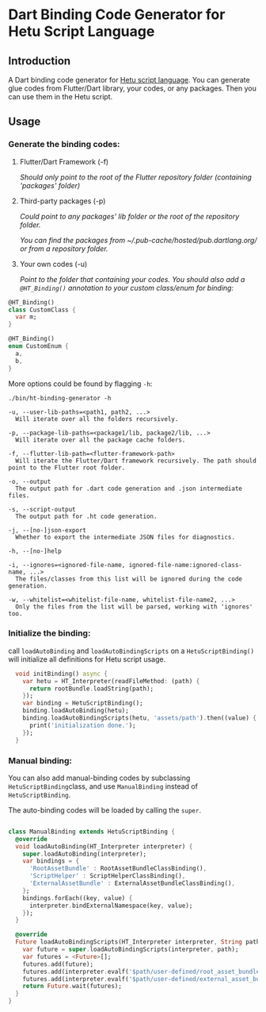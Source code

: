 # Dart Binding Code Generator for Hetu Script Language

## Introduction

A Dart binding code generator for [Hetu script language](https://github.com/hythl0day/hetu_script). 
You can generate glue codes from Flutter/Dart library, your codes, or any packages. 
Then you can use them in the Hetu script.

## Usage

### Generate the binding codes:
1. Flutter/Dart Framework (-f)
   
   *Should only point to the root of the Flutter repository folder (containing 'packages' folder)*
   
2. Third-party packages  (-p)
   
   *Could point to any packages' lib folder or the root of the repository folder.*
   
   *You can find the packages from ~/.pub-cache/hosted/pub.dartlang.org/ or from a repository folder.*
   
3. Your own codes  (-u)

   *Point to the folder that containing your codes. You should also add a ```@HT_Binding()``` annotation to your custom class/enum for binding:*
```dart
@HT_Binding()
class CustomClass {
  var m;
}

@HT_Binding()
enum CustomEnum { 
  a,
  b,
}

```
More options could be found by flagging ```-h```:
```shell
./bin/ht-binding-generator -h

-u, --user-lib-paths=<path1, path2, ...>                                        
  Will iterate over all the folders recursively.

-p, --package-lib-paths=<package1/lib, package2/lib, ...>                       
  Will iterate over all the package cache folders.

-f, --flutter-lib-path=<flutter-framework-path>                                 
  Will iterate the Flutter/Dart framework recursively. The path should point to the Flutter root folder.

-o, --output                                                                    
  The output path for .dart code generation and .json intermediate files.
  
-s, --script-output                                                             
  The output path for .ht code generation.
                                                                           
-j, --[no-]json-export                                                          
  Whether to export the intermediate JSON files for diagnostics.

-h, --[no-]help       
                                                        
-i, --ignores=<ignored-file-name, ignored-file-name:ignored-class-name, ...>    
  The files/classes from this list will be ignored during the code generation.
  
-w, --whitelist=<whitelist-file-name, whitelist-file-name2, ...>                
  Only the files from the list will be parsed, working with 'ignores' too.
```

### Initialize the binding:

call ```loadAutoBinding``` and ```loadAutoBindingScripts``` on a ```HetuScriptBinding()``` will initialize all definitions for Hetu script usage.
 

```dart
  void initBinding() async {
    var hetu = HT_Interpreter(readFileMethod: (path) {
      return rootBundle.loadString(path);
    });
    var binding = HetuScriptBinding();
    binding.loadAutoBinding(hetu);
    binding.loadAutoBindingScripts(hetu, 'assets/path').then((value) {
      print('initialization done.');
    });
  }
```

### Manual binding:

You can also add manual-binding codes by subclassing ```HetuScriptBinding```class, and use ```ManualBinding``` instead of ```HetuScriptBinding```.

The auto-binding codes will be loaded by calling the ```super```. 

```dart

class ManualBinding extends HetuScriptBinding {
  @override
  void loadAutoBinding(HT_Interpreter interpreter) {
    super.loadAutoBinding(interpreter);
    var bindings = {
      'RootAssetBundle' : RootAssetBundleClassBinding(),
      'ScriptHelper' : ScriptHelperClassBinding(),
      'ExternalAssetBundle' : ExternalAssetBundleClassBinding(),
    };
    bindings.forEach((key, value) {
      interpreter.bindExternalNamespace(key, value);
    });
  }

  @override
  Future loadAutoBindingScripts(HT_Interpreter interpreter, String path) {
    var future = super.loadAutoBindingScripts(interpreter, path);
    var futures = <Future>[];
    futures.add(future);
    futures.add(interpreter.evalf('$path/user-defined/root_asset_bundle.ht'));
    futures.add(interpreter.evalf('$path/user-defined/external_asset_bundle.ht'));
    return Future.wait(futures);
  }
}
```